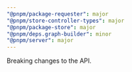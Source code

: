 ```yaml
---
"@pnpm/package-requester": major
"@pnpm/store-controller-types": major
"@pnpm/package-store": major
"@pnpm/deps.graph-builder": minor
"@pnpm/server": major
---
```


Breaking changes to the API.
